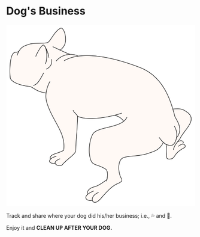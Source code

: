 # Dog's Business

![Dog's Business](assets/images/dogs-business.svg)

Track and share where your dog did his/her business; i.e., 💦 and 💩.

Enjoy it and **CLEAN UP AFTER YOUR DOG.**